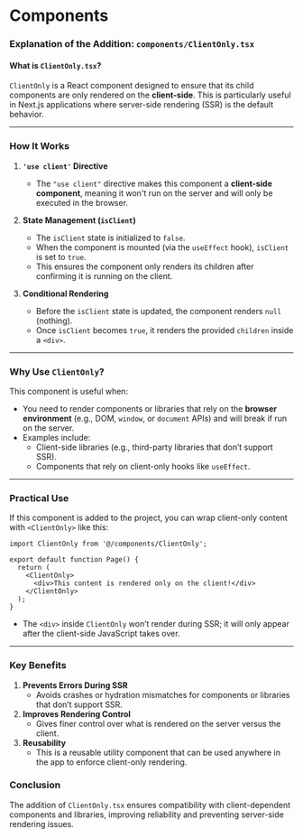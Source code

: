 # Components  

### **Explanation of the Addition: `components/ClientOnly.tsx`**

#### **What is `ClientOnly.tsx`?**
`ClientOnly` is a React component designed to ensure that its child components are only rendered on the **client-side**. This is particularly useful in Next.js applications where server-side rendering (SSR) is the default behavior.

---

### **How It Works**
1. **`'use client'` Directive**
   - The `"use client"` directive makes this component a **client-side component**, meaning it won't run on the server and will only be executed in the browser.

2. **State Management (`isClient`)**
   - The `isClient` state is initialized to `false`.
   - When the component is mounted (via the `useEffect` hook), `isClient` is set to `true`.
   - This ensures the component only renders its children after confirming it is running on the client.

3. **Conditional Rendering**
   - Before the `isClient` state is updated, the component renders `null` (nothing).
   - Once `isClient` becomes `true`, it renders the provided `children` inside a `<div>`.

---

### **Why Use `ClientOnly`?**
This component is useful when:
- You need to render components or libraries that rely on the **browser environment** (e.g., DOM, `window`, or `document` APIs) and will break if run on the server.
- Examples include:
  - Client-side libraries (e.g., third-party libraries that don’t support SSR).
  - Components that rely on client-only hooks like `useEffect`.

---

### **Practical Use**
If this component is added to the project, you can wrap client-only content with `<ClientOnly>` like this:

```tsx
import ClientOnly from '@/components/ClientOnly';

export default function Page() {
  return (
    <ClientOnly>
      <div>This content is rendered only on the client!</div>
    </ClientOnly>
  );
}
```

- The `<div>` inside `ClientOnly` won’t render during SSR; it will only appear after the client-side JavaScript takes over.

---

### **Key Benefits**
1. **Prevents Errors During SSR**
   - Avoids crashes or hydration mismatches for components or libraries that don’t support SSR.
2. **Improves Rendering Control**
   - Gives finer control over what is rendered on the server versus the client.
3. **Reusability**
   - This is a reusable utility component that can be used anywhere in the app to enforce client-only rendering.

### **Conclusion**
The addition of `ClientOnly.tsx` ensures compatibility with client-dependent components and libraries, improving reliability and preventing server-side rendering issues.
